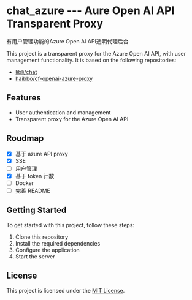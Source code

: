 # chat_azure --- Aure Open AI API Transparent Proxy

有用户管理功能的Azure Open AI  API透明代理后台

This project is a transparent proxy for the Azure Open AI API, with user management functionality. It is based on the following repositories:

- [libli/chat](https://github.com/libli/chat)
- [haibbo/cf-openai-azure-proxy](https://github.com/haibbo/cf-openai-azure-proxy)

## Features

- User authentication and management
- Transparent proxy for the Azure Open AI API

## Roudmap
- [x] 基于 azure API proxy
- [x] SSE
- [ ] 用户管理
- [x] 基于 token 计数
- [ ] Docker
- [ ] 完善 README

## Getting Started

To get started with this project, follow these steps:

1. Clone this repository
2. Install the required dependencies
3. Configure the application
4. Start the server

## License

This project is licensed under the [MIT License](https://opensource.org/licenses/MIT).

